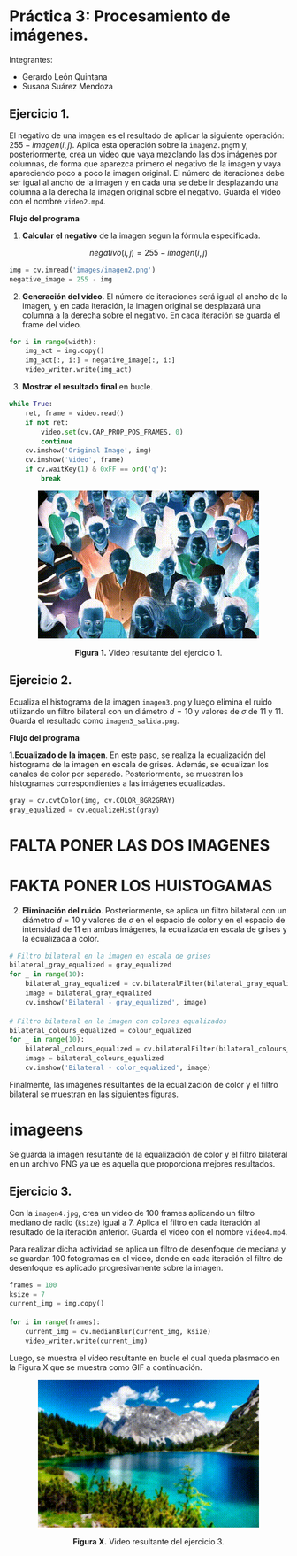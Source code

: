 # Práctica 3: Procesamiento de imágenes.

Integrantes:
- Gerardo León Quintana
- Susana Suárez Mendoza

## Ejercicio 1.
El negativo de una imagen es el resultado de aplicar la siguiente operación: $255-imagen(i,j)$. Aplica esta operación sobre la `imagen2.png`m y, posteriormente, crea un video que vaya mezclando las dos imágenes por columnas, de forma que aparezca primero el negativo de la imagen y vaya apareciendo poco a poco la imagen original. El número de iteraciones debe ser igual al ancho de la imagen y en cada una se debe ir desplazando una columna a la derecha la imagen original sobre el negativo. Guarda el vídeo con el nombre `video2.mp4`. 

**Flujo del programa**
1. **Calcular el negativo** de la imagen segun la fórmula especificada.
   
$$negativo(i,j) = 255 - imagen(i,j)$$
```python
img = cv.imread('images/imagen2.png')
negative_image = 255 - img
```

2. **Generación del vídeo**. El número de iteraciones será igual al ancho de la imagen, y en cada iteración, la imagen original se desplazará una columna a la derecha sobre el negativo. En cada iteración se guarda el frame del video.

```python
for i in range(width):
    img_act = img.copy()
    img_act[:, i:] = negative_image[:, i:]
    video_writer.write(img_act)
```

3. **Mostrar el resultado final** en bucle.
```python
while True:
    ret, frame = video.read()
    if not ret:
        video.set(cv.CAP_PROP_POS_FRAMES, 0)
        continue
    cv.imshow('Original Image', img)
    cv.imshow('Video', frame)
    if cv.waitKey(1) & 0xFF == ord('q'):
        break
```
<div align="center">
  <img src="gif/video2.gif" alt="Gif Ejercicio 1" />
    <p><strong>Figura 1.</strong> Video resultante del ejercicio 1.</p> 
</div>

## Ejercicio 2. 
Ecualiza el histograma de la imagen `imagen3.png` y luego elimina el ruido utilizando un filtro bilateral con un diámetro $d=10$ y valores de $\sigma$ de $11$ y $11$. Guarda el resultado como `imagen3_salida.png`.

**Flujo del programa**

1.**Ecualizado de la imagen**. En este paso, se realiza la ecualización del histograma de la imagen en escala de grises. Además, se ecualizan los canales de color por separado. Posteriormente, se muestran los histogramas correspondientes a las imágenes ecualizadas.

```python
gray = cv.cvtColor(img, cv.COLOR_BGR2GRAY)
gray_equalized = cv.equalizeHist(gray)
```

# FALTA PONER LAS DOS IMAGENES
# FAKTA PONER LOS HUISTOGAMAS

2. **Eliminación del ruido**. Posteriormente, se aplica un filtro bilateral con un diámetro $d=10$ y valores de $\sigma$ en el espacio de color y en el espacio de intensidad de $11$ en ambas imágenes, la ecualizada en escala de grises y la ecualizada a color.

```python
# Filtro bilateral en la imagen en escala de grises
bilateral_gray_equalized = gray_equalized
for _ in range(10):
    bilateral_gray_equalized = cv.bilateralFilter(bilateral_gray_equalized, 10, 11, 11)
    image = bilateral_gray_equalized
    cv.imshow('Bilateral - gray_equalized', image)

# Filtro bilateral en la imagen con colores equalizados
bilateral_colours_equalized = colour_equalized
for _ in range(10):
    bilateral_colours_equalized = cv.bilateralFilter(bilateral_colours_equalized, 10, 11, 11)
    image = bilateral_colours_equalized
    cv.imshow('Bilateral - color_equalized', image)
```

Finalmente, las imágenes resultantes de la ecualización de color y el filtro bilateral se muestran en las siguientes figuras.

# imageens

Se guarda la imagen resultante de la equalización de color y el filtro bilateral en un archivo PNG ya ue es aquella que proporciona mejores resultados.

## Ejercicio 3. 
Con la `imagen4.jpg`, crea un vídeo de 100 frames aplicando un filtro mediano de radio (`ksize`) igual a 7. Aplica el filtro en cada iteración al resultado de la iteración anterior. Guarda el vídeo con el nombre `video4.mp4`.

Para realizar dicha actividad se aplica un filtro de desenfoque de mediana y se guardan 100 fotogramas en el video, donde en cada iteración el filtro de desenfoque es aplicado progresivamente sobre la imagen.
```python
frames = 100
ksize = 7
current_img = img.copy()

for i in range(frames):
    current_img = cv.medianBlur(current_img, ksize)
    video_writer.write(current_img)
```

Luego, se muestra el video resultante en bucle el cual queda plasmado en la Figura X que se muestra como GIF a continuación.

<div align="center">
  <img src="gif/video4.gif" alt="Gif Ejercicio 3" />
    <p><strong>Figura X.</strong> Video resultante del ejercicio 3.</p> 
</div>
